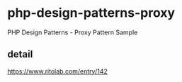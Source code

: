 # php-design-patterns-proxy
PHP Design Patterns - Proxy Pattern Sample

## detail
https://www.ritolab.com/entry/142
